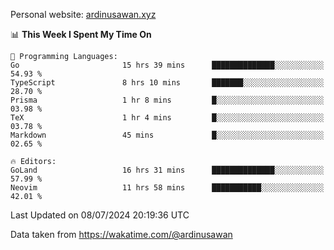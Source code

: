 Personal website: [ardinusawan.xyz](https://ardinusawan.xyz)

<!--START_SECTION:waka-->
📊 **This Week I Spent My Time On** 

```text
💬 Programming Languages: 
Go                       15 hrs 39 mins      ██████████████░░░░░░░░░░░   54.93 % 
TypeScript               8 hrs 10 mins       ███████░░░░░░░░░░░░░░░░░░   28.70 % 
Prisma                   1 hr 8 mins         █░░░░░░░░░░░░░░░░░░░░░░░░   03.98 % 
TeX                      1 hr 4 mins         █░░░░░░░░░░░░░░░░░░░░░░░░   03.78 % 
Markdown                 45 mins             █░░░░░░░░░░░░░░░░░░░░░░░░   02.65 % 

🔥 Editors: 
GoLand                   16 hrs 31 mins      ██████████████░░░░░░░░░░░   57.99 % 
Neovim                   11 hrs 58 mins      ███████████░░░░░░░░░░░░░░   42.01 % 
```


 Last Updated on 08/07/2024 20:19:36 UTC
<!--END_SECTION:waka-->
Data taken from https://wakatime.com/@ardinusawan
